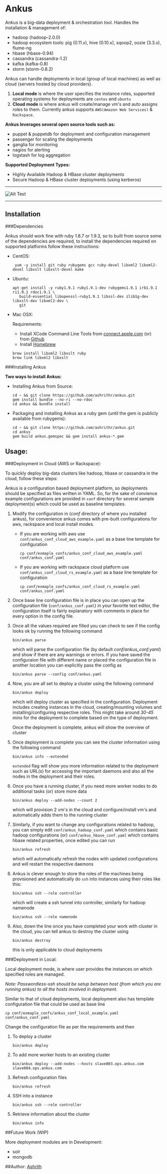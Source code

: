 # Ankus

Ankus is a big-data deployment & orchestration tool. Handles the installation & management of:

 - hadoop (hadoop-2.0.0)
 - hadoop ecosystem tools: pig (0.11.x), hive (0.10.x), sqoop2, oozie (3.3.x), flume-ng
 - hbase (hbase-0.94)
 - cassandra (cassandra-1.2)
 - kafka (kafka-0.8)
 - storm (storm-0.8.2)

 Ankus can handle deployments in local (group of local machines) as well as cloud (servers hosted by cloud providers).

 1. **Local mode** is where the user specifies the instance roles, supported operating systems for deployments are `centos` and `ubuntu`
 2. **Cloud mode** is where ankus will create/manage vm's and auto assigns roles to them. Currently ankus supports `AWS(Amazon Web Services)` & `Rackspace`.

**Ankus leverages several open source tools such as:**

 - puppet & puppetdb for deployment and configuration management
 - passenger for scaling the deployments
 - ganglia for monitoring
 - nagios for alerting
 - logstash for log aggregation

**Supported Deployment Types:**

 - Highly Available Hadoop & HBase cluster deployments
 - Secure Hadoop & HBase cluster deployments (using kerberos)

---

![Alt Text](images/ankus_arch.png)

---

## Installation

###Dependencies

Ankus should work fine with ruby 1.8.7 or 1.9.3, so to built from source some of the dependencies are required, to install the dependencies required on supported platforms follow these instructions:

 - CentOS:

   ```shell
    yum -y install git ruby rubygems gcc ruby-devel libxml2 libxml2-devel libxslt libxslt-devel make
   ```

 - Ubuntu:

   ```shell
   apt-get install -y ruby1.9.1 ruby1.9.1-dev rubygems1.9.1 irb1.9.1 ri1.9.1 rdoc1.9.1 \
	  build-essential libopenssl-ruby1.9.1 libssl-dev zlib1g-dev libxslt-dev libxml2-dev \
	  git
   ```

 - Mac OSX:

 	Requirements:

	- Install XCode Command Line Tools from [connect.apple.com](http://connect.apple.com/) (or) from [Github](https://github.com/kennethreitz/osx-gcc-installer/downloads)
	- Install [Homebrew](http://mxcl.github.io/homebrew/)

	```shell
	brew install libxml2 libxslt ruby
	brew link libxml2 libxslt
	```


###Installing Ankus

**Two ways to install Ankus:**

* Installing Ankus from Source:

	```shell
	cd ~ && git clone https://github.com/ashrithr/ankus.git
	gem install bundle --no-ri --no-rdoc
	cd ankus && bundle install
	```
* Packaging and installing Ankus as a ruby gem (until the gem is publicly available from rubygems):

	```shell
	cd ~ && git clone https://github.com/ashrithr/ankus.git
	cd ankus
	gem build ankus.gemspec && gem install ankus-*.gem
	```

## Usage:

###Deployment in Cloud (AWS or Rackspace):

To quickly deploy big-data clusters like hadoop, hbase or cassandra in the cloud, follow these steps:

Ankus is a configuration based deployment platform, so deployments should be specified as files written in YAML. So, for the sake of convience example configurations are provided in `conf` directory for several sample deployment(s) which could be used as baseline templates.

1. Modify the configuration in (*conf* directory of where you installed ankus), for convenience ankus comes with pre-built configurations for aws, rackspace and local install modes.
	* If you are working with aws use `conf/ankus_conf_cloud_aws_example.yaml` as a base line template for configuration

		```shell
		cp conf/exmaple_confs/ankus_conf_cloud_aws_example.yaml conf/ankus_conf.yaml
		```
	* If you are working with rackspace cloud platform use `conf/ankus_conf_cloud_rs_example.yaml` as a base line template for configuration

		```shell
		cp conf/exmaple_confs/ankus_conf_cloud_rs_example.yaml conf/ankus_conf.yaml
		```

2. Once base line configuration file is in place you can open up the configuration file (`conf/ankus_conf.yaml`) in your favorite text editor, the configuration itself is fairly explanatory with comments in place for every option in the config file.

3. Once all the values required are filled you can check to see if the config looks ok by running the following command

	```shell
	bin/ankus parse
	```
	which will parse the configuration file (by default *conf/ankus_conf.yaml*) and show if there are any warnings or errors. If you have saved the configuraion file with different name or placed the configuration file in another location you can explicitly pass the config as

	```shell
	bin/ankus parse --config conf/ankus.yaml
	```
4. Now, you are all set to deploy a cluster using the following command

	```
	bin/ankus deploy
	```
	which will deploy cluster as specified in the configuration. Deployment includes creating instances in the cloud, creating/mounting volumes and installing/configuring respective roles. This might take around *30-45 mins* for the deployment to complete based on the type of deployment.

	Once the deployment is complete, ankus will show the overview of cluster
5. Once deployment is complete you can see the cluster information using the following command

	```
	bin/ankus info --extended
	```
	`extended` flag will show you more information related to the deployment such as URL(s) for accessing the important daemons and also all the nodes in the deployment and their roles.
6. Once you have a running cluster, if you need more worker nodes to do additional tasks (or) store more data

	```
	bin/ankus deploy --add-nodes --count 2
	```
	which will provision 2 vm's in the cloud and configure/install vm's and automatically adds them to the running cluster
7. Similarly, if you want to change any configurations related to hadoop, you can simply edit `conf/ankus_hadoop_conf.yaml` which contains basic hadoop configurations (or) `conf/ankus_hbase_conf.yaml` which contains hbase related properties, once edited you can run

	```
	bin/ankus refresh
	```
	which will automatically refresh the nodes with updated configurations and will restart the respective daemons
8. Ankus is clever enough to store the roles of the machines being provisioned and automatically do `ssh` into instances using their roles like this:

	```
	bin/ankus ssh --role controller
	```
	which will create a ssh tunnel into controller, similarly for hadoop namenode

	```
	bin/ankus ssh --role namenode
	```
9. Also, down the line once you have completed your work with cluster in the cloud, you can tell ankus to destroy the cluster using

	```
	bin/ankus destroy
	```
	this is only applicable to cloud deployments

###Deployment in Local:

Local deployment mode, is where user provides the instances on which specified roles are managed.

*Note: Passwordless-ssh should be setup between host (from which you are running ankus) to all the hosts involved in deployment.*

Similar to that of cloud deployments, local deployment also has template configuration file that could be used as base line

```
cp conf/exmaple_confs/ankus_conf_local_example.yaml conf/ankus_conf.yaml
```

Change the configuration file as per the requirements and then

1. To deploy a cluster

	```
	bin/ankus deploy
	```
2. To add more worker hosts to an existing cluster

	```
	bin/ankus deploy --add-nodes --hosts slave003.ops.ankus.com slave004.ops.ankus.com
	```
3. Refresh configuration files

	```
	bin/ankus refresh
	```
4. SSH into a instance

	```
	bin/ankus ssh --role controller
	```
5. Retrieve information about the cluster
	```
	bin/ankus info
	```

##Future Work (WIP)

 More deployment modules are in Development:

 - solr
 - mongodb

##Author:
[Ashrith](https://github.com/ashrithr)
